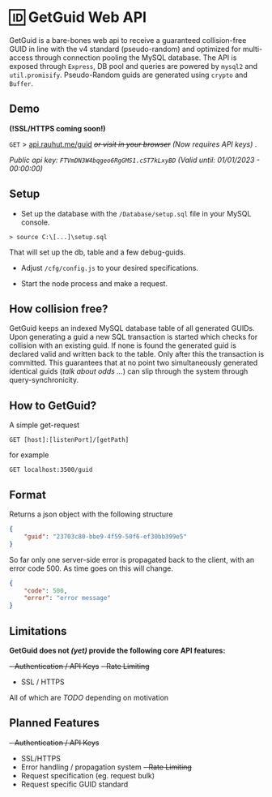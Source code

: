 # 🆔 GetGuid Web API 

GetGuid is a bare-bones web api to receive a guaranteed collision-free GUID in line with the v4 standard (pseudo-random) and optimized for multi-access through connection pooling the MySQL database. The API is exposed through ``Express``, DB pool and queries are powered by ``mysql2`` and `util.promisify`. Pseudo-Random guids are generated using `crypto` and `Buffer`.

## Demo

**(!SSL/HTTPS coming soon!)**

``GET`` > [api.rauhut.me/guid](http://api.rauhut.me/guid) *~~or visit in your browser~~ (Now requires API keys)* .

*Public api key: `FTVmDN3W4bqgeo6RgGMS1.cST7kLxyBD` (Valid until: 01/01/2023 - 00:00:00)*

## Setup

- Set up the database with the ``/Database/setup.sql`` file in your MySQL console.
```
> source C:\[...]\setup.sql
```

That will set up the db, table and a few debug-guids.

- Adjust ``/cfg/config.js`` to your desired specifications.

- Start the node process and make a request.

## How collision free?

GetGuid keeps an indexed MySQL database table of all generated GUIDs. Upon generating a guid a new SQL transaction is started which checks for collision with an existing guid. If none is found the generated guid is declared valid and written back to the table. Only after this the transaction is committed. This guarantees that at no point two simultaneously generated identical guids (*talk about odds ...*) can slip through the system through query-synchronicity.

## How to GetGuid?

A simple get-request
```
GET [host]:[listenPort]/[getPath]
```

for example
```
GET localhost:3500/guid
```

## Format

Returns a json object with the following structure
```json
{
    "guid": "23703c80-bbe9-4f59-50f6-ef30bb399e5"
}
```

So far only one server-side error is propagated back to the client, with an error code 500. As time goes on this will change.
```json
{
    "code": 500,
    "error": "error message"
}
```

## Limitations

**GetGuid does not *(yet)* provide the following core API features:**

~~- Authentication / API Keys~~
~~- Rate Limiting~~
- SSL / HTTPS

All of which are *TODO* depending on motivation

## Planned Features

~~- Authentication / API Keys~~
- SSL/HTTPS 
- Error handling / propagation system
~~- Rate Limiting~~
- Request specification (eg. request bulk)
- Request specific GUID standard